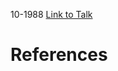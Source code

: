 

10-1988
[Link to Talk](https://www.churchofjesuschrist.org/study/general-conference/1988/10/saturday-morning-session?lang=eng)



# References
